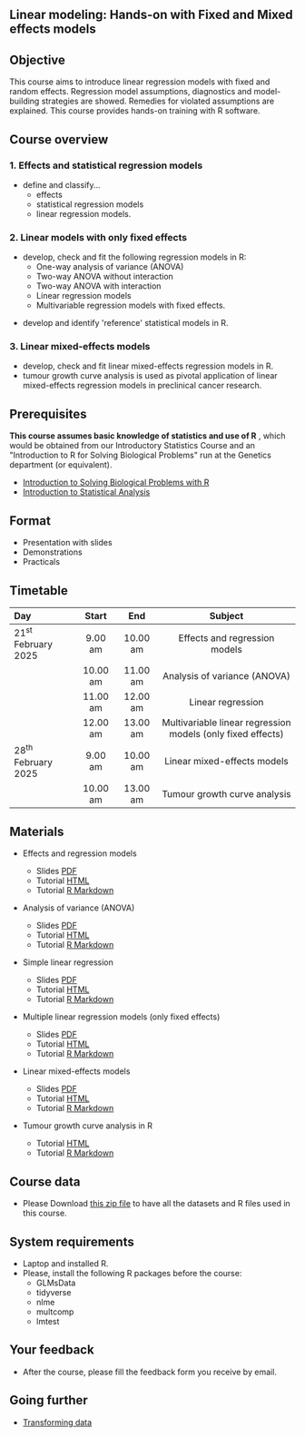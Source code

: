 ## Linear modeling: Hands-on with Fixed and Mixed effects models
 
## Objective

This course aims to introduce linear regression models with fixed and random effects. 
Regression model assumptions, diagnostics and model-building strategies are showed. 
Remedies for violated assumptions are explained. This course provides hands-on training 
with R software.


## Course overview

### 1. Effects and statistical regression models

- define and classify...
  + effects
  + statistical regression models
  + linear regression models.

### 2. Linear models with only fixed effects

* develop, check and fit the following regression models in R:
  + One-way analysis of variance (ANOVA)
  + Two-way ANOVA without interaction
  + Two-way ANOVA with interaction
  + Linear regression models
  + Multivariable regression models with fixed effects.

- develop and identify 'reference' statistical models in R.

### 3. Linear mixed-effects models

- develop, check and fit linear mixed-effects regression models in R.
- tumour growth curve analysis is used as pivotal application of linear mixed-effects 
regression models in preclinical cancer research.


## Prerequisites

**This course assumes basic knowledge of statistics and use of R** , which would be obtained from our Introductory Statistics Course and an 
"Introduction to R for Solving Biological Problems" run at the Genetics department (or equivalent).

- [Introduction to Solving Biological Problems with R](http://cambiotraining.github.io/r-intro/)
- [Introduction to Statistical Analysis](http://bioinformatics-core-shared-training.github.io/IntroductionToStats/)


## Format

- Presentation with slides
- Demonstrations
- Practicals

## Timetable

|Day|Start|End|Subject|
|:-------------|:-------:|:-------:|:--------------------------------------------:|
|21<sup>st</sup> February 2025|9.00 am|10.00 am|Effects and regression models|
||10.00 am|11.00 am|Analysis of variance (ANOVA)|
||11.00 am|12.00 am|Linear regression|
||12.00 am|13.00 am|Multivariable linear regression models (only fixed effects)|
|28<sup>th</sup> February 2025|9.00 am|10.00 am|Linear mixed-effects models|
||10.00 am|13.00 am|Tumour growth curve analysis|




## Materials 

- Effects and regression models
  + Slides [PDF](ppts/Effects_and_regression_models.pdf)
  + Tutorial [HTML](Effects_and_regression_models.html)
  + Tutorial [R Markdown](Effects_and_regression_models.Rmd)

- Analysis of variance (ANOVA)
  + Slides [PDF](ppts/anova_slides.pdf)
  + Tutorial [HTML](anova.html)
  + Tutorial [R Markdown](anova.Rmd)
  
- Simple linear regression
  + Slides [PDF](ppts/simple_regression.pdf)
  + Tutorial [HTML](simple_regression+.html)
  + Tutorial [R Markdown](simple_regression+.Rmd)

- Multiple linear regression models (only fixed effects)
  + Slides [PDF](ppts/multiple_regression.pdf)
  + Tutorial [HTML](multiple_regression+.html)
  + Tutorial [R Markdown](multiple_regression+.Rmd)
  
- Linear mixed-effects models
  + Slides [PDF](ppts/mixed_effets_models.pdf)
  + Tutorial [HTML](mixed_effets_models.html)
  + Tutorial [R Markdown](mixed_effets_models.Rmd)
  
- Tumour growth curve analysis in R
  + Tutorial [HTML](mixed_effets_models.html)
  + Tutorial [R Markdown](mixed_effets_models.Rmd)
  
## Course data
- Please Download [this zip file](Course_Data.zip) to have all the datasets and R files used in this course.

## System requirements
- Laptop and installed R.
- Please, install the following R packages before the course:
  + GLMsData
  + tidyverse
  + nlme
  + multcomp
  + lmtest
  
  
## Your feedback
- After the course, please fill the feedback form you receive by email.


## Going further
- [Transforming data](http://rcompanion.org/handbook/I_12.html)

